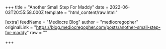 
+++
title = "Another Small Step For Maddy"
date = 2022-06-03T20:55:58.000Z
template = "html_content/raw.html"

[extra]
feedName = "Mediocre Blog"
author = "mediocregopher"
originalLink = "https://blog.mediocregopher.com/posts/another-small-step-for-maddy"
raw = ""

+++


